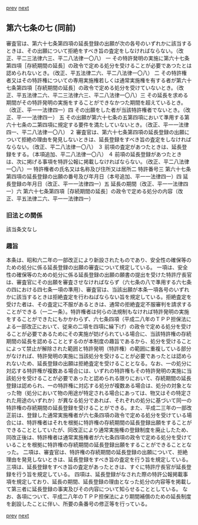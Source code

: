 [prev](/specific\markdowns\特許法\089_Mp-Ch_4-Se_1-At_67_6.md)
[next](/specific\markdowns\特許法\091_Mp-Ch_4-Se_1-At_67_8.md)
## 第六七条の七 (同前)
審査官は、第六十七条第四項の延長登録の出願が次の各号のいずれかに該当するときは、その出願について拒絶をすべき旨の査定をしなければならない。（改正、平二三法律六三、平二八法律一〇八）
一 その特許発明の実施に第六十七条第四項［存続期間の延長］の政令で定める処分を受けることが必要であつたとは認められないとき。（改正、平五法律二六、平二八法律一〇八）
二 その特許権者又はその特許権についての専用実施権若しくは通常実施権を有する者が第六十七条第四項［存続期間の延長］の政令で定める処分を受けていないとき。（改正、平五法律二六、平二三法律六三、平二八法律一〇八）三 その延長を求める期間がその特許発明の実施をすることができなかつた期間を超えているとき。（改正、平一一法律四一）四 その出願をした者が当該特許権者でないとき。（改正、平一一法律四一）
五 その出願が第六十七条の五第四項において準用する第六十七条の二第四項に規定する要件を満たしていないとき。（改正、平一一法律四一、平二八法律一〇八）
２ 審査官は、第六十七条第四項の延長登録の出願について拒絶の理由を発見しないときは、延長登録をすべき旨の査定をしなければならない。（改正、平二八法律一〇八）
３ 前項の査定があつたときは、延長登録をする。（本項追加、平二八法律一〇八）
４ 前項の延長登録があつたときは、次に掲げる事項を特許公報に掲載しなければならない。（改正、平二八法律一〇八）一 特許権者の氏名又は名称及び住所又は居所二 特許番号三 第六十七条第四項の延長登録の出願の番号及び年月日（本号追加、平一一法律四一）四 延長登録の年月日（改正、平一一法律四一）五 延長の期間（改正、平一一法律四一）六 第六十七条第四項［存続期間の延長］の政令で定める処分の内容（改正、平五法律二六、平一一法律四一）

### 旧法との関係
該当条文なし

### 趣旨
本条は、昭和六二年の一部改正により新設されたものであり、安全性の確保等のための処分に係る延長登録の出願の審査について規定している。
一項は、安全性の確保等のための処分に係る延長登録の出願の願書の提出を受けた特許庁長官は、審査官にその出願を審査させなければならず（六七条の八で準用する六七条の四における四七条一項の準用）、審査官は、当該出願が本条一項各号のいずれかに該当するときは拒絶査定を行わねばならない旨を規定している。拒絶査定を受けた者は、その査定に不服があるときは、通常の拒絶査定不服審判を請求することができる（一二一条）。特許権者は何らの法規制もなければ特許発明の実施をすることができたにもかかわらず、六七条四項（平成二八年のＴＰＰ担保法による一部改正において、従来の二項を四項に繰下げ）の政令で定める処分を受けることが必要であるためにその実施が妨げられている場合に、当該特許権の存続期間の延長を認めることとするのが本制度の趣旨であるから、処分を受けることによって禁止が解除された範囲と特許発明（特許権）の範囲に重複している部分がなければ、特許発明の実施に当該処分を受けることが必要であったとは認められないため、延長登録の出願は拒絶査定を受けることとなる。なお、一の処分に対応する特許権が複数ある場合には、いずれの特許権もその特許発明の実施に当該処分を受けることが必要であったと認められる限りにおいて、存続期間の延長登録は認められ、一の特許権に対応する処分が複数ある場合は、処分の対象となった物（処分において物の用途が特定される場合にあっては、物又はその特定された用途のいずれか）が異なる処分であれば、それぞれの処分に基づいて同一の特許権の存続期間の延長登録を受けることができる。また、平成二三年の一部改正前は、登録した通常実施権者が六七条四項の政令で定める処分を受けている場合には、特許権者はそれを根拠に特許権の存続期間の延長登録出願をすることができることとしていたが、同改正により通常実施権の登録制度を廃止したため、同改正後は、特許権者は通常実施権者が六七条四項の政令で定める処分を受けていることを根拠に特許権の存続期間の延長登録出願をすることができることとなった。
二項は、審査官は、特許権の存続期間の延長登録の出願について、拒絶理由を発見しないときは、延長登録をすべき旨の査定を行う旨を規定している。
三項は、延長登録をすべき旨の査定があったときは、すぐに特許庁長官が延長登録を行う旨を規定している。
四項は、延長登録がなされた際の特許公報掲載事項を規定しており、延長の期間、延長登録の理由となった処分の内容等を掲載して第三者に延長登録の事実及びその内容について知らせることとしている。
なお、各項について、平成二八年のＴＰＰ担保法により期間補償のための延長制度を創設したことに伴い、所要の条番号の修正等を行っている。

[prev](/specific\markdowns\特許法\089_Mp-Ch_4-Se_1-At_67_6.md)
[next](/specific\markdowns\特許法\091_Mp-Ch_4-Se_1-At_67_8.md)